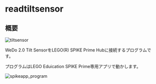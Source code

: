 # readtiltsensor

## 概要
![tiltsensor](https://user-images.githubusercontent.com/5597377/125814941-99f9d1bf-47b7-4f67-8f9a-352f8d46ea5a.jpg)

WeDo 2.0 Tilt SensorをLEGO(R) SPIKE Prime Hubに接続するプログラムです。

プログラムはLEGO Eduication SPIKE Prime専用アプリで動かします。

![spikeapp_program](https://user-images.githubusercontent.com/5597377/125812581-1f2ced2f-3b79-4141-81ed-637ac68e310e.png)

